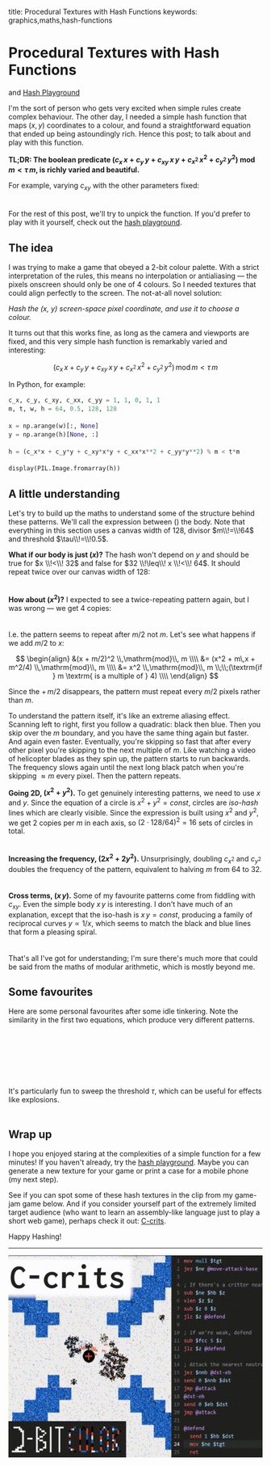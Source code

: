 title: Procedural Textures with Hash Functions
keywords: graphics,maths,hash-functions

<script src="./hash_textures.js"></script>
<link rel="stylesheet" href="./hash_textures.css">
<style>
.hv-equation {
  font-size: small;
}
.hv {
  max-width: 25em;
  margin-top: -0.5em;
  margin-bottom: 1.2em;
  padding-bottom: 0.8em;
}
.hv-large {
  max-width: 100%;
}
.favourites {
    display: inline-block;
    width: 100%;
}
.favourites > div {
    display: inline-block;
}
.favourites .hv {
    width: 20em;
}
.favourites .hv-equation {
  font-size: 0.65em;
}
</style>

# Procedural Textures with Hash Functions

and <a class="hv-title" href="./hv.html">Hash Playground</a>

I'm the sort of person who gets very excited when simple rules create complex behaviour. The other day, I needed a simple hash function that maps $(x, y)$ coordinates to a colour, and found a straightforward equation that ended up being astoundingly rich. Hence this post; to talk about and play with this function.

**TL;DR: The boolean predicate $(c_x \, x + c_y \, y + c_{xy} \, x \, y + c_{x^2} \, x^2 + c_{y^2} \, y^2)$ $\mathrm{mod} \, m < \tau \, m$, is richly varied and beautiful.**

For example, varying $c_{xy}$ with the other parameters fixed:

<div class="hv hv-show-equation hv-large"
  data-hv-init="x1 y1 xy* xx1 yy1 p64 t0.5 h256w256 k000000 j0ed3e1 r0.5"
></div>

For the rest of this post, we'll try to unpick the function. If you'd prefer to play with it yourself, check out the [hash playground](hv.html).

## The idea

I was trying to make a game that obeyed a 2-bit colour palette. With a strict interpretation of the rules, this means no interpolation or antialiasing — the pixels onscreen should only be one of 4 colours. So I needed textures that could align perfectly to the screen. The not-at-all novel solution:

_Hash the (x, y) screen-space pixel coordinate, and use it to choose a colour._

It turns out that this works fine, as long as the camera and viewports are fixed, and this very simple hash function is remarkably varied and interesting:

$$(c_x \, x + c_y \, y + c_{xy} \, x \, y + c_{x^2} \, x^2 + c_{y^2} \, y^2) \,\mathrm{mod} \, m < \tau \, m$$

In Python, for example:

```python
c_x, c_y, c_xy, c_xx, c_yy = 1, 1, 0, 1, 1
m, t, w, h = 64, 0.5, 128, 128

x = np.arange(w)[:, None]
y = np.arange(h)[None, :]

h = (c_x*x + c_y*y + c_xy*x*y + c_xx*x**2 + c_yy*y**2) % m < t*m

display(PIL.Image.fromarray(h))
```

## A little understanding

Let's try to build up the maths to understand some of the structure behind these patterns. We'll call the expression between $()$ the body. Note that everything in this section uses a canvas width of $128$, divisor $m\\!=\\!64$ and threshold $\tau\\!=\\!0.5$.

**What if our body is just $(x)$?** The hash won't depend on $y$ and should be $\mathrm{true}$ for $x \\!<\\! 32$ and $\mathrm{false}$ for $32 \\!\leq\\! x \\!<\\! 64$. It should repeat twice over our canvas width of $128$:

<div class="hv hv-show-equation"
  data-hv-init="x1 y0 xy0 xx0 yy0 p64 t0.5 h8w128 k000000 j0ed3e1"
></div>

**How about $(x^2)$?** I expected to see a twice-repeating pattern again, but I was wrong — we get $4$ copies:

<div class="hv hv-show-equation"
  data-hv-init="x0 y0 xy0 xx1 yy0 p64 t0.5 h8w128 k000000 j0ed3e1"
></div>

I.e. the pattern seems to repeat after $m/2$ not $m$. Let's see what happens if we add $m/2$ to $x$:

$$
\begin{align}
&(x + m/2)^2 \\,\mathrm{mod}\\, m  \\\\
&= (x^2 + m\,x + m^2/4) \\,\mathrm{mod}\\, m \\\\
&= x^2 \\,\mathrm{mod}\\, m \\;\\;(\textrm{if } m \textrm{ is a multiple of } 4) \\\\
\end{align}
$$

Since the $+\, m/2$ disappears, the pattern must repeat every $m/2$ pixels rather than $m$.

To understand the pattern itself, it's like an extreme aliasing effect. Scanning left to right, first you follow a quadratic: black then blue. Then you skip over the $m$ boundary, and you have the same thing again but faster. And again even faster. Eventually, you're skipping so fast that after every other pixel you're skipping to the next multiple of $m$. Like watching a video of helicopter blades as they spin up, the pattern starts to run backwards. The frequency slows again until the next long black patch when you're skipping $\approx m$ every pixel. Then the pattern repeats.

**Going 2D, $(x^2 + y^2)$.** To get genuinely interesting patterns, we need to use $x$ and $y$. Since the equation of a circle is $x^2 + y^2 = \textit{const}$, circles are _iso-hash_ lines which are clearly visible. Since the expression is built using $x^2$ and $y^2$, we get $2$ copies per $m$ in each axis, so $(2 \cdot 128/64)^2 = 16$ sets of circles in total.

<div class="hv hv-show-equation"
  data-hv-init="x0 y0 xy0 xx1 yy1 p64 t0.5 h128w128 k000000 j0ed3e1"
></div>

**Increasing the frequency, $(2 x^2 + 2 y^2)$.** Unsurprisingly, doubling $c_{x^2}$ and $c_{y^2}$ doubles the frequency of the pattern, equivalent to halving $m$ from $64$ to $32$.

<div class="hv hv-show-equation"
  data-hv-init="x0 y0 xy0 xx2 yy2 p64 t0.5 h128w128 k000000 j0ed3e1"
></div>

**Cross terms, $(x\,y)$.** Some of my favourite patterns come from fiddling with $c_{xy}$. Even the simple body $x\,y$ is interesting. I don't have much of an explanation, except that the iso-hash is $x\,y = \textit{const}$, producing a family of reciprocal curves $y\propto1/x$, which seems to match the black and blue lines that form a pleasing spiral.

<div class="hv hv-show-equation"
  data-hv-init="x0 y0 xy1 xx0 yy0 p64 t0.5 h128w128 k000000 j0ed3e1"
></div>

That's all I've got for understanding; I'm sure there's much more that could be said from the maths of modular arithmetic, which is mostly beyond me.

## Some favourites

Here are some personal favourites after some idle tinkering. Note the similarity in the first two equations, which produce very different patterns.

<div class="favourites">
<div><div class="hv hv-show-equation"
data-hv-init="x3 y3 xy32 xx6 yy6 p32 t0.5 h128w128 kffffff jff0000"
></div></div>
<div><div class="hv hv-show-equation"
data-hv-init="x3 y3 xy32 xx7 yy7 p32 t0.5 h128w128 kffffff j007529"
></div></div>

<div><div class="hv hv-show-equation"
data-hv-init="x0 y0 xy3 xx1 yy1 p32 t0.5 h128w128 ke8f359 jff1a3c"
></div></div>
<div><div class="hv hv-show-equation"
data-hv-init="x3 y3 xy17 xx2 yy2 p64 t0.8 h128w128 kffffff jff751a"
></div></div>
</div>

It's particularly fun to sweep the threshold $\tau$, which can be useful for effects like explosions.

<div class="hv hv-show-equation hv-large"
  data-hv-init="x0 y0 xy31 xx7 yy7 p64 t* h192w192 kffffff j000000 r10"
></div>

## Wrap up

I hope you enjoyed staring at the complexities of a simple function for a few minutes! If you haven't already, try the [hash playground](hv.html). Maybe you can generate a new texture for your game or print a case for a mobile phone (my next step).

See if you can spot some of these hash textures in the clip from my game-jam game below. And if you consider yourself part of the extremely limited target audience (who want to learn an assembly-like language just to play a short web game), perhaps check it out: [C-crits](https://douglasorr.itch.io/c-crits).

Happy Hashing!

---

<a href="https://douglasorr.itch.io/c-crits" target="_blank">
<img src="img/c-crits.gif" alt="C-crits in-game footage, with hash effects" style="max-width: 100%" />
</a>

